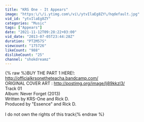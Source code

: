 ```yaml
---
title: "KRS One - It Appears"
image: "https:\/\/i.ytimg.com\/vi\/ytvIlaEg8ZY\/hqdefault.jpg"
vid_id: "ytvIlaEg8ZY"
categories: "Music"
tags: ["Appears"]
date: "2021-11-12T09:28:22+03:00"
vid_date: "2013-07-05T23:44:28Z"
duration: "PT2M57S"
viewcount: "175726"
likeCount: "988"
dislikeCount: "25"
channel: "shokdreamz"
---
```

{% raw %}BUY THE PART 1 HERE!: <a rel="nofollow" target="blank" href="http://officialkrsonetheteacha.bandcamp.com/">http://officialkrsonetheteacha.bandcamp.com/</a><br />ORIGINAL COVER ART : <a rel="nofollow" target="blank" href="http://postimg.org/image/lj89kkzl3/">http://postimg.org/image/lj89kkzl3/</a><br />Track 01<br />Album: Never Forget (2013)<br />Written by KRS-One and Rick D.<br />Produced by &quot;Essence&quot; and Rick D.<br /><br />I do not own the rights of this track{% endraw %}
